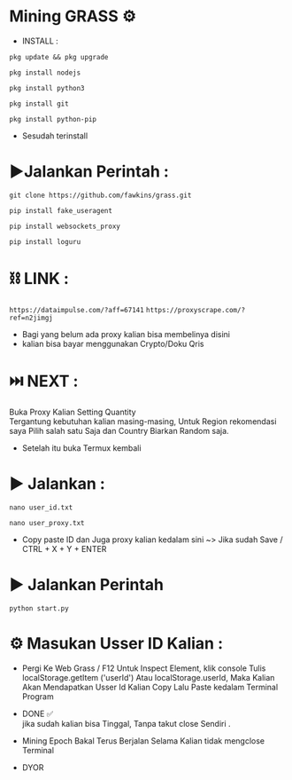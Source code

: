 # Mining GRASS ⚙️



* INSTALL : 


```
pkg update && pkg upgrade
```
```
pkg install nodejs
```
```
pkg install python3
```
```
pkg install git
```
```
pkg install python-pip
```


* Sesudah terinstall 


# ▶Jalankan Perintah : 

```
git clone https://github.com/fawkins/grass.git
```
```
pip install fake_useragent
```
```
pip install websockets_proxy
```
```
pip install loguru
```




# ⛓️ LINK : 


```` https://dataimpulse.com/?aff=67141 ````
```` https://proxyscrape.com/?ref=n2jimgj ````



* Bagi yang belum ada proxy kalian bisa membelinya disini
* kalian bisa bayar menggunakan Crypto/Doku Qris


# ⏭️ NEXT : 

Buka Proxy Kalian Setting Quantity  
Tergantung kebutuhan kalian masing-masing, Untuk Region rekomendasi saya Pilih
salah satu Saja dan 
Country Biarkan Random saja. 



* Setelah itu buka Termux kembali 

# ▶️ Jalankan : 

```
nano user_id.txt
```
```
nano user_proxy.txt
```

* Copy paste ID dan Juga proxy kalian kedalam sini 
~> Jika sudah Save / CTRL + X + Y + ENTER

 

# ▶️ Jalankan Perintah


```
python start.py
```


# ⚙️ Masukan Usser ID Kalian : 

* Pergi Ke Web Grass / F12 Untuk Inspect Element, klik console
Tulis localStorage.getItem ('userId') Atau  localStorage.userId,
Maka Kalian Akan Mendapatkan Usser Id Kalian 
Copy Lalu Paste kedalam Terminal Program 

* DONE ✅  
jika sudah kalian bisa Tinggal, Tanpa takut 
close Sendiri .

* Mining Epoch Bakal Terus Berjalan 
Selama Kalian tidak mengclose Terminal 




* DYOR
